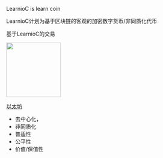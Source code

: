 LearnioC is learn coin

LearnioC计划为基于区块链的客观的加密数字货币/非同质化代币

基于LearnioC的交易

<a href="#">
  <img width="145" height="145" src="mDrivEngine/learnioc.png" >
</a>

[以太坊](https://ethereum.org/zh/)

* 去中心化，
* 非同质化
* 普适性
* 公平性
* 价值/保值性


